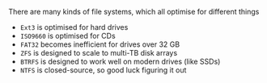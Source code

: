 There are many kinds of file systems, which all optimise for different things

- `Ext3` is optimised for hard drives
- `ISO9660` is optimised for CDs
- `FAT32` becomes inefficient for drives over 32 GB
- `ZFS` is designed to scale to multi-TB disk arrays
- `BTRFS` is designed to work well on modern drives (like SSDs)
- `NTFS` is closed-source, so good luck figuring it out